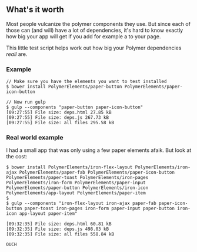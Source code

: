 ## What's it worth

Most people vulcanize the polymer components they use. But since each of those can (and will) have a lot of dependencies, it's hard to know exactly how big your app will get if you add for example a <paper-icon-button> to your page.

This little test script helps work out how big your Polymer dependencies *reall* are.

### Example

```
// Make sure you have the elements you want to test installed
$ bower install PolymerElements/paper-button PolymerElements/paper-icon-button

// Now run gulp
$ gulp --components "paper-button paper-icon-button"
[09:27:55] File size: deps.html 27.85 kB
[09:27:55] File size: deps.js 267.73 kB
[09:27:55] File size: all files 295.58 kB
```

### Real world example

I had a small app that was only using a few paper elements afaik. But look at the cost:
```
$ bower install PolymerElements/iron-flex-layout PolymerElements/iron-ajax PolymerElements/paper-fab PolymerElements/paper-icon-button PolymerElements/paper-toast PolymerElements/iron-pages PolymerElements/iron-form PolymerElements/paper-input PolymerElements/paper-button PolymerElements/iron-icon PolymerElements/app-layout PolymerElements/paper-item
$
$ gulp --components "iron-flex-layout iron-ajax paper-fab paper-icon-button paper-toast iron-pages iron-form paper-input paper-button iron-icon app-layout paper-item"

[09:32:35] File size: deps.html 60.81 kB
[09:32:35] File size: deps.js 498.03 kB
[09:32:35] File size: all files 558.84 kB

OUCH
```
